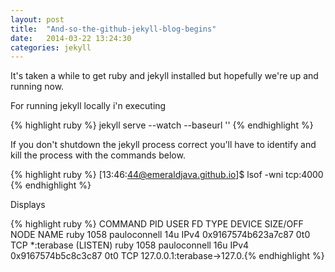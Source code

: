 ```yaml
---
layout: post
title:  "And-so-the-github-jekyll-blog-begins"
date:   2014-03-22 13:24:30
categories: jekyll
---
```


It's taken a while to get ruby and jekyll installed but hopefully we're up and running now.

For running jekyll locally i'n executing

{% highlight ruby %}
jekyll serve --watch --baseurl ''
{% endhighlight %}

If you don't shutdown the jekyll process correct you'll have to identify and kill the process with the commands below.

{% highlight ruby %}
[13:46:44@emeraldjava.github.io]$ lsof -wni tcp:4000
{% endhighlight %}

Displays

{% highlight ruby %}
COMMAND  PID         USER   FD   TYPE             DEVICE SIZE/OFF NODE NAME
ruby    1058 pauloconnell   14u  IPv4 0x9167574b623a7c87      0t0  TCP *:terabase (LISTEN)
ruby    1058 pauloconnell   16u  IPv4 0x9167574b5c8c3c87      0t0  TCP 127.0.0.1:terabase->127.0.{% endhighlight %}

